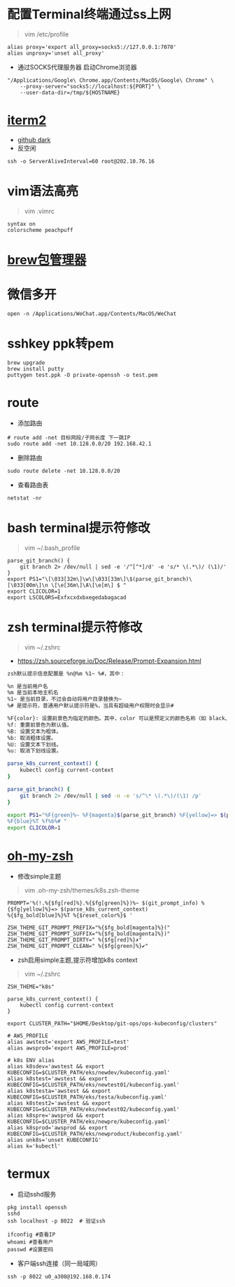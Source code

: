 # 配置Terminal终端通过ss上网
>vim /etc/profile
```
alias proxy='export all_proxy=socks5://127.0.0.1:7070'
alias unproxy='unset all_proxy'
```
* 通过SOCKS代理服务器 启动Chrome浏览器
```
"/Applications/Google\ Chrome.app/Contents/MacOS/Google\ Chrome" \
    --proxy-server="socks5://localhost:${PORT}" \
    --user-data-dir=/tmp/${HOSTNAME}
```

# [iterm2](https://iterm2.com/index.html)
* [github dark](https://raw.githubusercontent.com/mbadolato/iTerm2-Color-Schemes/master/schemes/GitHub%20Dark.itermcolors)
* 反空闲
```
ssh -o ServerAliveInterval=60 root@202.10.76.16
```
# vim语法高亮
> vim .vimrc
```
syntax on
colorscheme peachpuff
```

# [brew包管理器](https://brew.sh)

# 微信多开
```
open -n /Applications/WeChat.app/Contents/MacOS/WeChat
```

# sshkey ppk转pem
```
brew upgrade
brew install putty
puttygen test.ppk -O private-openssh -o test.pem
```

# route
* 添加路由
```
# route add -net 目标网段/子网长度 下一跳IP
sudo route add -net 10.128.0.0/20 192.168.42.1
```
* 删除路由
```
sudo route delete -net 10.128.0.0/20
```
* 查看路由表
```
netstat -nr
```

# bash terminal提示符修改
>vim ~/.bash_profile
```
parse_git_branch() {
    git branch 2> /dev/null | sed -e '/^[^*]/d' -e 's/* \(.*\)/ (\1)/'
}
export PS1="\[\033[32m\]\w\[\033[33m\]\$(parse_git_branch)\[\033[00m\]\n \[\e[36m\]\A\[\e[m\] $ "
export CLICOLOR=1
export LSCOLORS=Exfxcxdxbxegedabagacad
```

# zsh terminal提示符修改
>vim ~/.zshrc
* https://zsh.sourceforge.io/Doc/Release/Prompt-Expansion.html
```sh
zsh默认提示信息配置是 %n@%m %1~ %#，其中：

%n 是当前用户名
%m 是当前本地主机名
%1~ 是当前目录，不过会自动将用户目录替换为~
%# 是提示符，普通用户默认提示符是%，当具有超级用户权限时会显示#

%F{color}: 设置前景色为指定的颜色。其中，color 可以是预定义的颜色名称（如 black、red、green、yellow 等），或者是 ANSI 色彩代码（如 #RRGGBB）。
%f: 重置前景色为默认值。
%B: 设置文本为粗体。
%b: 取消粗体设置。
%U: 设置文本下划线。
%u: 取消下划线设置。
```
```sh
parse_k8s_current_context() {
    kubectl config current-context
}

parse_git_branch() {
    git branch 2> /dev/null | sed -n -e 's/^\* \(.*\)/(\1) /p'
}

export PS1="%F{green}%~ %F{magenta}$(parse_git_branch) %F{yellow}=> $(parse_k8s_current_context)
%F{blue}%T %f%b%# "
export CLICOLOR=1
```

# [oh-my-zsh](https://ohmyz.sh)
* 修改simple主题
> vim .oh-my-zsh/themes/k8s.zsh-theme
```
PROMPT='%(!.%{$fg[red]%}.%{$fg[green]%})%~ $(git_prompt_info) %{$fg[yellow]%}=> $(parse_k8s_current_context)
%{$fg_bold[blue]%}%T %{$reset_color%}$ '

ZSH_THEME_GIT_PROMPT_PREFIX="%{$fg_bold[magenta]%}("
ZSH_THEME_GIT_PROMPT_SUFFIX="%{$fg_bold[magenta]%})"
ZSH_THEME_GIT_PROMPT_DIRTY=" %{$fg[red]%}✗"
ZSH_THEME_GIT_PROMPT_CLEAN=" %{$fg[green]%}✔"
```
* zsh启用simple主题,提示符增加k8s context
>vim ~/.zshrc
```
ZSH_THEME="k8s"

parse_k8s_current_context() {
    kubectl config current-context
}

export CLUSTER_PATH="$HOME/Desktop/git-ops/ops-kubeconfig/clusters"

# AWS_PROFILE
alias awstest='export AWS_PROFILE=test'
alias awsprod='export AWS_PROFILE=prod'

# k8s ENV alias
alias k8sdev='awstest && export KUBECONFIG=$CLUSTER_PATH/eks/newdev/kubeconfig.yaml'
alias k8stest='awstest && export KUBECONFIG=$CLUSTER_PATH/eks/newtest01/kubeconfig.yaml'
alias k8stesta='awstest && export KUBECONFIG=$CLUSTER_PATH/eks/testa/kubeconfig.yaml'
alias k8stest2='awstest && export KUBECONFIG=$CLUSTER_PATH/eks/newtest02/kubeconfig.yaml'
alias k8spre='awsprod && export KUBECONFIG=$CLUSTER_PATH/eks/newpre/kubeconfig.yaml'
alias k8sprod='awsprod && export KUBECONFIG=$CLUSTER_PATH/eks/newproduct/kubeconfig.yaml'
alias unk8s='unset KUBECONFIG'
alias k='kubectl'
```

# termux
* 启动sshd服务
```
pkg install openssh
sshd
ssh localhost -p 8022  # 验证ssh

ifconfig #查看IP
whoami #查看用户
passwd #设置密码
```
* 客户端ssh连接（同一局域网）
```
ssh -p 8022 u0_a308@192.168.0.174
```